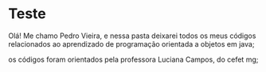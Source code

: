 # Teste
Olá! Me chamo Pedro Vieira, e nessa pasta deixarei todos os meus códigos relacionados ao aprendizado de programação
orientada a objetos em java;

os códigos foram orientados pela professora Luciana Campos, do cefet mg;

